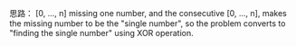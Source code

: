 思路：
    [0, ..., n] missing one number, and the consecutive [0, ..., n],
    makes the missing number to be the "single number",
    so the problem converts to "finding the single number" using XOR operation.
